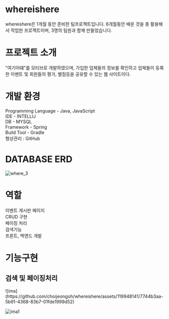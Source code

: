 # whereishere
whereishere은 1개월 동안 준비한 팀프로젝트입니다.
6개월동안 배운 것을 총 활용해서 작업한 프로젝트이며, 3명의 팀원과 함께 만들었습니다.


# 프로젝트 소개
"여기어떄"를 모티브로 개발하였으며, 
가입한 업체들의 정보를 확인하고 업체들이 등록한 이벤트 및 회원들의 평가, 별점등을 공유할 수 있는 웹 사이트이다.
  
  
# 개발 환경
<div>Programming Language - Java, JavaScript</div>
<div>IDE - INTELLIJ</div>
<div>DB - MYSQL</div>
<div>Framework - Spring</div>
<div>Build Tool - Gradle</div>
<div>형상관리 : GitHub</div>


# DATABASE ERD
![where_3](https://github.com/choijeongoh/whereishere/assets/119948141/97356ac9-edc5-4f94-a9ad-8ec69057862e)


# 역할
<div>이벤트 게시판 페이지</div>
<div>CRUD 구현</div>
<div>페이징 처리</div>
<div>검색기능</div>
<div>프론트, 백엔드 개발</div>


# 기능구현
<h2>검색 및 페이징처리</h2>
![ima](https://github.com/choijeongoh/whereishere/assets/119948141/7744b3aa-5b91-4368-83b7-01fde1999d52)

![ima1](https://github.com/choijeongoh/whereishere/assets/119948141/14d22897-d47d-4b56-8fac-d995631f73a6)
